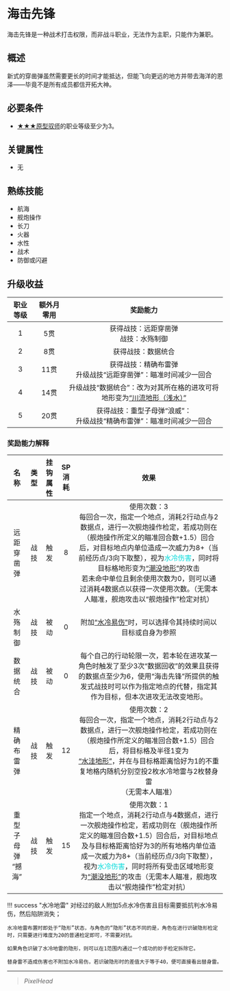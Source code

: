 # 海击先锋

海击先锋是一种战术打击权限，而非战斗职业，无法作为主职，只能作为兼职。

## 概述

新式的穿凿弹虽然需要更长的时间才能抵达，但能飞向更远的地方并带去海洋的恩泽——毕竟不是所有成员都信开拓大神。

## 必要条件

* <a href="../Prototypenaut" target="_blank">★★★原型驭师</a>的职业等级至少为3。

## 关键属性

* 无

## 熟练技能

* 航海
* 舰炮操作
* 长刀
* 火器
* 水性
* 战术
* 防御或闪避

## 升级收益

职业等级|额外月零用|奖励能力
:--:|:--:|:--:
1|5贯|获得战技：远距穿凿弹<br>战技：水殇制御
2|8贯|获得战技：数据统合
3|11贯|获得战技：精确布雷弹<br>升级战技“远距穿凿弹”：瞄准时间减少一回合
4|14贯|升级战技“数据统合”：改为对其所在格的进攻可将地形变为<a href="#川流地形（浅水）" target="_blank">“川流地形（浅水）”</a>
5|20贯|获得战技：重型子母弹“浪威”：<br>升级战技“精确布雷弹”：瞄准时间减少一回合

### 奖励能力解释

名称|类型|挂钩属性|SP消耗|效果
:--:|:--:|:--:|:--:|:--:
远距穿凿弹|战技|触发|8|使用次数：3<br>每回合一次，指定一个地点，消耗2行动点与2数据点，进行一次舰炮操作检定，若成功则在（舰炮操作所定义的瞄准回合数+1.5）回合后，对目标地点内单位造成一次威力为8+（当前经历点/3向下取整），视为<font color="#00dbdb">水冷伤害</font>，同时将目标格地形变为<a href="../../../../status/terrain/#潮没地形" target="_blank">“潮没地形”</a>的攻击<br>若未命中单位且剩余使用次数为0，则可以通过消耗4数据点以获得一次使用次数。（无需本人瞄准，舰炮攻击以“舰炮操作”检定对抗）
水殇制御|战技|被动|0|附加<a href="../../../../status/normal/#水冷易伤" target="_blank">“水冷易伤”</a>时，可以选择令其持续时间以目标或自身为参照
数据统合|战技|被动|0|每个自己的行动轮限一次，若本轮在进攻某一角色时触发了至少3次“数据回收”的效果且获得的数据点至少为6，使用“海击先锋”所提供的触发式战技时可以作为指定地点的代替，指定其作为目标，但本次进攻无法改变地形。
精确布雷弹|战技|触发|12|使用次数：2<br>每回合一次，指定一个地点，消耗2行动点与2数据点，进行一次舰炮操作检定，若成功则在（舰炮操作所定义的瞄准回合数+1.5）回合后，将目标格及半径1变为<br><a href="../../../../status/terrain/#水洼地形" target="_blank">“水洼地形”</a>，并在与目标格距离恰好为1的不重复地格内随机分别空投2枚水冷地雷与2枚替身雷<br>（无需本人瞄准）
重型子母弹<br>“撼海”|战技|触发|15|使用次数：1<br>指定一个地点，消耗2行动点与4数据点，进行一次舰炮操作检定，若成功则在（舰炮操作所定义的瞄准回合数+1.5）回合后，对目标地点及与目标格距离恰好为3的所有地格内单位造成一次威力为8+（当前经历点/3向下取整），视为<font color="#00dbdb">水冷伤害</font>，同时将所有受击区域地形变为<a href="../../../../status/terrain/#潮没地形" target="_blank">“潮没地形”</a>的攻击（无需本人瞄准，舰炮攻击以“舰炮操作”检定对抗）

!!! success "水冷地雷"
    对经过的敌人附加5点水冷伤害且目标需要抵抗判水冷易伤，然后陷阱消失；

    水冷地雷布置时即处于“隐形”状态，与角色的“隐形”状态不同的是，角色在进行识破隐形检定时，只需要进行难度为20的普通检定即可，不需要对抗。

    如果角色识破了水冷地雷的隐形，则可以在1范围内通过一个成功的妙手检定拆除它。

    替身雷不造成伤害也不附加水冷易伤，若识破隐形时的差值大于等于40，便可直接看出替身雷。

---

> *PixelHead*